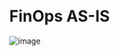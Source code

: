 # FinOps AS-IS

![image](https://github.com/user-attachments/assets/aec08293-545f-42a8-bd28-e6e049d859d1)





